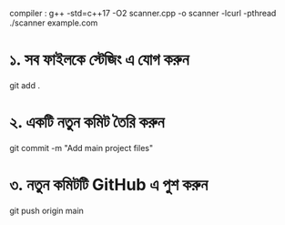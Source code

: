 compiler : g++ -std=c++17 -O2 scanner.cpp -o scanner -lcurl -pthread
./scanner example.com

# ১. সব ফাইলকে স্টেজিং এ যোগ করুন
git add .

# ২. একটি নতুন কমিট তৈরি করুন
git commit -m "Add main project files"

# ৩. নতুন কমিটটি GitHub এ পুশ করুন
git push origin main

